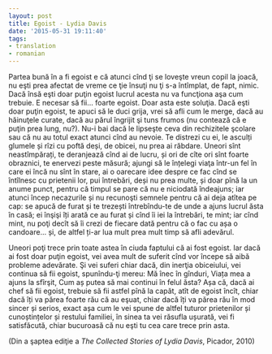 ```yaml
---
layout: post
title: Egoist - Lydia Davis
date: '2015-05-31 19:11:40'
tags:
- translation
- romanian
---
```


Partea bună în a fi egoist e că atunci cînd ţi se loveşte vreun copil la joacă, nu eşti prea afectat de vreme ce ţie însuţi nu ţi s-a întîmplat, de fapt, nimic. 
Dacă însă eşti doar puţin egoist lucrul acesta nu va funcţiona aşa cum trebuie. E necesar să fii... foarte egoist. Doar asta este soluţia. Dacă eşti doar puţin egoist, te apuci să le duci grija, vrei să afli cum le merge, dacă au hăinuţele curate, dacă au părul îngrijit şi tuns frumos (nu contează că e puţin prea lung, nu?). Nu-i bai dacă le lipseşte ceva din rechizitele şcolare sau că nu au totul exact atunci cînd au nevoie. Te distrezi cu ei, le asculți glumele și rîzi cu poftă deși, de obicei, nu prea ai răbdare. Uneori sînt neastîmpărați, te deranjează cînd ai de lucru, și ori de cîte ori sînt foarte obraznici, te enervezi peste măsură; ajungi să le înțelegi viaţa într-un fel în care ei încă nu sînt în stare, ai o oarecare idee despre ce fac cînd se întîlnesc cu prietenii lor, pui întrebări, deși nu prea multe, și doar pînă la un anume punct, pentru că timpul se pare că nu e niciodată îndeajuns; iar atunci încep necazurile și nu recunoşti semnele pentru că ai deja atîtea pe cap: se apucă de furat și te trezești întrebîndu-te de unde a ajuns lucrul ăsta în casă; ei înşişi îți arată ce au furat și cînd îi iei la întrebări, te mint; iar cînd mint, nu poţi decît să îi crezi de fiecare dată pentru că o fac cu așa o candoare... și, de altfel ți-ar lua mult prea mult timp să afli adevărul. 

Uneori poţi trece prin toate astea în ciuda faptului că ai fost egoist. Iar dacă ai fost doar puţin egoist, vei avea mult de suferit cînd vor începe să aibă probleme adevărate. Şi vei suferi chiar dacă, din inerţia obiceiului, vei continua să fii egoist, spunîndu-ţi mereu: Mă înec în gînduri, Viața mea a ajuns la sfîrşit, Cum aș putea să mai continui în felul ăsta? 
Așa că, dacă ai chef să fii egoist, trebuie să fii astfel pînă la capăt, atît de egoist încît, chiar dacă îți va părea foarte rău că au eşuat, chiar dacă îți va părea rău în mod sincer și serios, exact așa cum le vei spune de altfel tuturor prietenilor și cunoștințelor și restului familiei, în sinea ta vei răsufla ușurată, vei fi satisfăcută, chiar bucuroasă că nu eşti tu cea care trece prin asta.

(Din a şaptea ediţie a *The Collected Stories of Lydia Davis*, Picador, 2010)

